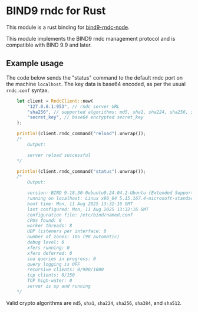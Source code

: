 # BIND9 rndc for Rust

This module is a rust binding for [bind9-rndc-node](https://github.com/isc-projects/bind9-rndc-node/tree/master).

This module implements the BIND9 rndc management protocol and is
compatible with BIND 9.9 and later.

## Example usage

The code below sends the "status" command to the default rndc port
on the machine `localhost`. The key data is base64 encoded, as per
the usual `rndc.conf` syntax.

```rust
    let client = RndcClient::new(
        "127.0.0.1:953", // rndc server URL
        "sha256", // supported algorithms: md5, sha1, sha224, sha256, sha384, sha512
        "secret_key", // base64 encrypted secret_key
    );

    println!(client.rndc_command("reload").unwrap());
    /*
        Output:

        server reload successful
    */

    println!(client.rndc_command("status").unwrap());
    /*
        Output:

        version: BIND 9.18.30-0ubuntu0.24.04.2-Ubuntu (Extended Support Version) <id:>
        running on localhost: Linux x86_64 5.15.167.4-microsoft-standard-WSL2 #1 SMP Tue Nov 5 00:21:55 UTC 2024
        boot time: Mon, 11 Aug 2025 13:32:16 GMT
        last configured: Mon, 11 Aug 2025 13:32:16 GMT
        configuration file: /etc/bind/named.conf
        CPUs found: 8
        worker threads: 8
        UDP listeners per interface: 8
        number of zones: 105 (98 automatic)
        debug level: 0
        xfers running: 0
        xfers deferred: 0
        soa queries in progress: 0
        query logging is OFF
        recursive clients: 0/900/1000
        tcp clients: 0/150
        TCP high-water: 0
        server is up and running
    */
```

Valid crypto algorithms are `md5`, `sha1`, `sha224`, `sha256`,
`sha384`, and `sha512`.
